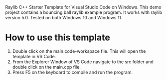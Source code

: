 Raylib C++ Starter Template for Visual Studio Code on Windows.
This demo project contains a bouncing ball raylib example program.
It works with raylib version 5.0. Tested on both Windows 10 and Windows 11.

# How to use this template
1. Double click on the main.code-workspace file. This will open the template in VS Code.
2. From the Explorer Window of VS Code navigate to the src folder and double click on the main.cpp file.
3. Press F5 on the keyboard to compile and run the program.


